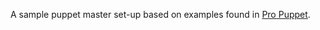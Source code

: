 A sample puppet master set-up based on examples found in [Pro Puppet](http://www.amazon.ca/Pro-Puppet-James-Turnbull-ebook/dp/B005PZ28R8/ref=sr_1_2?ie=UTF8&qid=1387163384&sr=8-2&keywords=pro+puppet).

